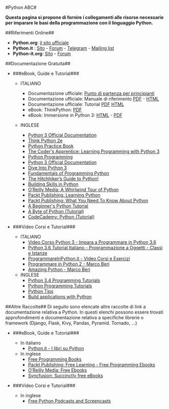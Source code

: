 #Python ABC#

**Questa pagina si propone di fornire i collegamenti alle risorse necessarie per imparare le basi della programmazione con il linguaggio Python.**

##Riferimenti Online##
* **Python.org**: [il sito ufficiale](https://docs.python.org)
* **Python.it** : [Sito](http://www.python.it/) - [Forum](http://www.python.it/forum) - [Telegram](https://t.me/pythonita) - [Mailing list](http://www.python.it/comunita/mailing-list/)
* **Python-it.org**: [Sito](http://www.python-it.org) - [Forum](http://www.python-it.org/forum)

##Documentazione Gratuita##

* ###eBook, Guide e Tutorial###
  * ITALIANO
      * Documentazione ufficiale: [Punto di partenza per principianti](http://python.it/doc/newbie/)
      * Documentazione ufficiale: Manuale di riferimento [PDF](http://docs.python.it/paper-a4/ref.pdf) - [HTML](http://docs.python.it/paper-a4/ref-html.tar.gz)
	  * Documentazione ufficiale: Tutorial [PDF](http://docs.python.it/paper-a4/tut.pdf) [HTML](http://docs.python.it/paper-a4/lib-html.tar.gz)
      * eBook: ThinkPython: [PDF](https://github.com/AllenDowney/ThinkPythonItalian/blob/master/thinkpython_italian.pdf)
      * eBook: Immersione in Python 3: [HTML](http://gpiancastelli.altervista.org/dip3-it/) - [PDF](http://gpiancastelli.altervista.org/dip3-it/d/diveintopython3-it-pdf-latest.zip)

  * INGLESE

      * [Python 3 Official Documentation](https://docs.python.org/3/download.html)
      * [Think Python 2e](http://greenteapress.com/wp/think-python-2e/)
      * [Python Practice Book](https://anandology.com/python-practice-book/index.html)
      * [The Coder's Apprentice: Learning Programming with Python 3](http://www.spronck.net/pythonbook/)
      * [Python Programming](https://upload.wikimedia.org/wikipedia/commons/9/91/Python_Programming.pdf)
      * [Python 3 Official Documentation](http://pymbook.readthedocs.io/en/py3/)
      * [Dive Into Python 3](http://getpython3.com/diveintopython3/)
      * [Fundamentals of Programming Python](http://python.cs.southern.edu/pythonbook/pythonbook.pdf)
      * [The Hitchhiker’s Guide to Python!](http://docs.python-guide.org/en/latest/)
      * [Building Skills in Python](http://www.itmaybeahack.com/book/python-2.6/latex/BuildingSkillsinPython.pdf)
      * [O’Reilly Media: A Whirlwind Tour of Python](vhttp://www.oreilly.com/programming/free/files/a-whirlwind-tour-of-python.pdf)
      * [Packt Publishing: Learning Python](https://www.packtpub.com/packt/free-ebook/learning-python)
      * [Packt Publishing: What You Need To Know About Python](https://www.packtpub.com/packt/free-ebook/what-you-need-know-about-python)
      * [A Beginner's Python Tutorial](https://en.wikibooks.org/wiki/A_Beginner%27s_Python_Tutorial)
      * [A Byte of Python (Tutorial)](https://python.swaroopch.com/first_steps.html)
      * [CodeCademy: Python (Tutorial)](https://www.codecademy.com/learn/python)

* ###Video Corsi e Tutorial###
  * ITALIANO
      * [Video Corso Python 3 - Impara a Programmare in Python 3.6](https://www.youtube.com/playlist?list=PLHUQL6-_n9Zes1VLMgJbLa8IIOHT9x4Nu)
      * [Python 3.6 Tutorial Italiano - Programmazione a Oggetti - Classi e Istanze](https://www.youtube.com/watch?v=nmoJf-Ei4TA&list=PLHUQL6-_n9ZdD3JMKg4On4NFh8bBg3Ckn)
      * [ProgrammareInPython.it - Video Corsi e Esercizi](https://www.programmareinpython.it/programmare-in-python/)
      * [Programmare in Python 2 - Marco Beri](https://www.youtube.com/playlist?list=PLC4DEDAECF24B855D)
      * [Amazing Python - Marco Beri](https://www.youtube.com/watch?v=O0DLSD5o5VU&list=PLu-RPGHOxmPVN7WbrlmO6Vc2gb8djB3_n)
  * INGLESE
      * [Python 3.4 Programming Tutorials](https://www.youtube.com/playlist?list=PL6gx4Cwl9DGAcbMi1sH6oAMk4JHw91mC_)
      * [Python Programming Tutorials](https://www.youtube.com/playlist?list=PLEA1FEF17E1E5C0DA)
      * [Python Tips](https://www.youtube.com/playlist?list=PLP8GkvaIxJP3ignHY_Dq7bFsvwzAcqZ1i)
      * [Build applications with Python](https://www.youtube.com/playlist?list=PL41psiCma00wwvtQyLFMFpzWxUYmSZwZy)

##Altre Raccolte##
Di seguito sono elencate altre raccolte di link a documentazione relativa a Python.
In questi elenchi possono essere trovati approfondimenti e documentazione relativa a specifiche librerie o framework (Django, Flask, Kivy, Pandas, Pyramid. Tornado, ...)

* ###eBook, Guide e Tutorial###
  * In italiano
      * [Python.it - I libri su Python](http://www.python.it/doc/libri/)
  * In inglese
      * [Free Programming Books](https://github.com/EbookFoundation/free-programming-books/blob/master/free-podcasts-screencasts-en.md#python)
      * [Packt Publishing: Free Learning - Free Programming Ebooks](https://www.packtpub.com/packt/offers/free-learning)
      * [O’Reilly Media: Free Ebooks](http://www.oreilly.com/free/reports.html)
      * [Syncfusion: Succinctly free eBooks](https://www.syncfusion.com/ebooks)

*  ###Video Corsi e Tutorial###
   * In inglese 
      * [Free Python Podcasts and Screencasts](https://github.com/EbookFoundation/free-programming-books/blob/master/free-podcasts-screencasts-en.md#python)

